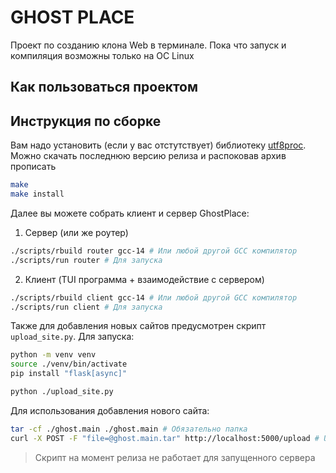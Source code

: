 # GHOST PLACE

Проект по созданию клона Web в терминале. Пока что запуск и компиляция возможны только на ОС Linux

## Как пользоваться проектом

## Инструкция по сборке

Вам надо установить (если у вас отстутствует) библиотеку [utf8proc](https://github.com/JuliaStrings/utf8proc). 
Можно скачать последнюю версию релиза и распоковав архив прописать

```sh
make
make install
```

Далее вы можете собрать клиент и сервер GhostPlace:

1. Сервер (или же роутер)

```sh
./scripts/rbuild router gcc-14 # Или любой другой GCC компилятор
./scripts/run router # Для запуска
```

2. Клиент (TUI программа + взаимодействие с сервером)

```sh
./scripts/rbuild client gcc-14 # Или любой другой GCC компилятор
./scripts/run client # Для запуска
```

Также для добавления новых сайтов предусмотрен скрипт `upload_site.py`. Для запуска:

```sh
python -m venv venv
source ./venv/bin/activate
pip install "flask[async]"

python ./upload_site.py
```

Для использования добавления нового сайта:

```sh
tar -cf ./ghost.main ./ghost.main # Обязательно папка
curl -X POST -F "file=@ghost.main.tar" http://localhost:5000/upload # URL для примера
```

> Скрипт на момент релиза не работает для запущенного сервера